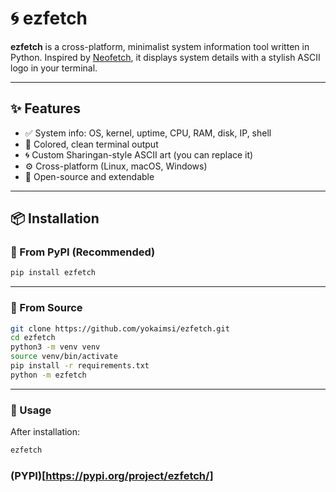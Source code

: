 # 🌀 ezfetch

**ezfetch** is a cross-platform, minimalist system information tool written in Python. Inspired by [Neofetch](https://github.com/dylanaraps/neofetch), it displays system details with a stylish ASCII logo in your terminal.

---

## ✨ Features

- ✅ System info: OS, kernel, uptime, CPU, RAM, disk, IP, shell
- 🎨 Colored, clean terminal output
- 🌀 Custom Sharingan-style ASCII art (you can replace it)
- ⚙️ Cross-platform (Linux, macOS, Windows)
- 🧪 Open-source and extendable

---

## 📦 Installation

### 🔹 From PyPI (Recommended)

```bash
pip install ezfetch
```
---

### 🔹 From Source
```bash
git clone https://github.com/yokaimsi/ezfetch.git
cd ezfetch
python3 -m venv venv
source venv/bin/activate
pip install -r requirements.txt
python -m ezfetch
```

---

### 🚀 Usage
After installation:
```bash
ezfetch
```

### (PYPI)[https://pypi.org/project/ezfetch/]